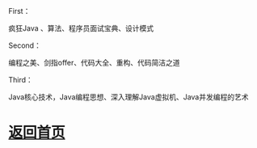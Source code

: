 First：

疯狂Java 、算法、程序员面试宝典、设计模式

Second：

编程之美、剑指offer、代码大全、重构、代码简洁之道

Third：

Java核心技术，Java编程思想、深入理解Java虚拟机、Java并发编程的艺术

 

# [返回首页](https://nanaoy.github.io/)

